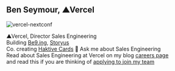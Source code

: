## Ben Seymour, ▲Vercel

![vercel-nextconf](https://res.cloudinary.com/benseymourcom/image/upload/v1741715425/vercel-nextconf-2024-trim2.jpg)

▲Vercel, Director Sales Engineering  
Building [Be9.ing](https://be9.ing), [Storyus](https://storyus.life)  
Co. creating [Haktive Cards](https://Haktive.cards)
💬 Ask me about Sales Engineering  
Read about Sales Engineering at Vercel on my blog [careers page]([https://benseymour.com/blog/2022-01-09-Notes-for-Job-Applicants)  
and read this if you are thinking of [applying to join my team](https://benseymour.com/blog/2022-01-09-Notes-for-Job-Applicants)  

